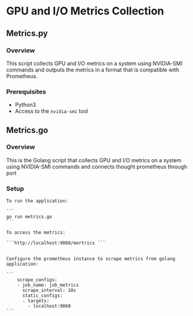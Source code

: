 # GPU and I/O Metrics Collection

## Metrics.py
### Overview
This script collects GPU and I/O metrics on a system using NVIDIA-SMI commands and outputs the metrics in a format that is compatible with Prometheus.

### Prerequisites 
- Python3
- Access to the `nvidia-smi` tool

## Metrics.go
### Overview
This is the Golang script that collects GPU and I/O metrics on a system using NVIDIA-SMI commands and connects thought prometheus through port 

### Setup 
    To run the application: 

    ```
    go run metrics.go
    ```
    
    To access the metrics:

    ```http://localhost:9060/mertrics ```
    

    Configure the prometheus instance to scrape metrics from golang application:

    ```
        scrape_configs:
        - job_name: job_metrics
          scrape_interval: 10s
          static_configs:
          - targets:
            - localhost:9060
    ```